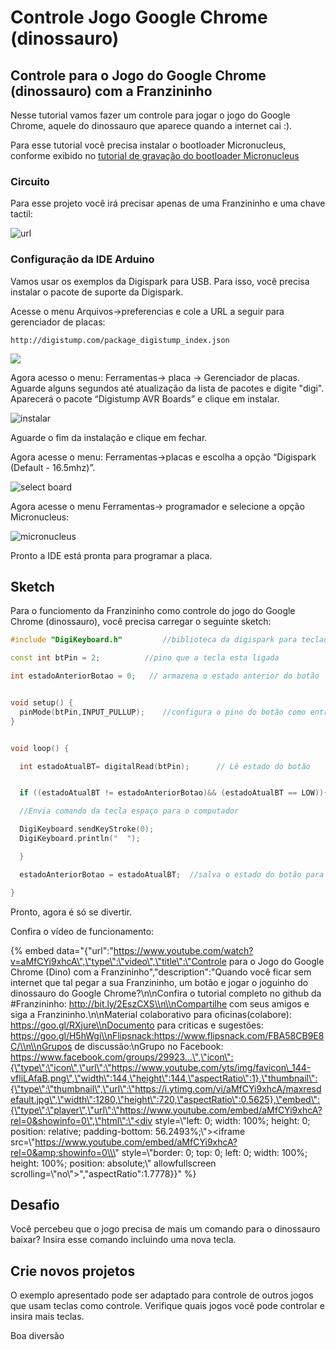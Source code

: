 # Controle Jogo Google Chrome \(dinossauro\)

## Controle para o Jogo do Google Chrome \(dinossauro\) com a Franzininho

Nesse tutorial vamos fazer um controle para jogar o jogo do Google Chrome, aquele do dinossauro que aparece quando a internet cai :\).

Para esse tutorial você precisa instalar o bootloader Micronucleus, conforme exibido no [tutorial de gravação do bootloader Micronucleus](https://github.com/Franzininho/franzininho-docs/tree/master/02-Franzininho-DIY/Gravação%20do%20bootloader/Micronucleus)

### Circuito

Para esse projeto você irá precisar apenas de uma Franzininho e uma chave tactil:

![url](../.gitbook/assets/controle-jogo-google-chrome-dinossauro_circuito.png)

### Configuração da IDE Arduino

Vamos usar os exemplos da Digispark para USB. Para isso, você precisa instalar o pacote de suporte da Digispark.

Acesse o menu Arquivos-&gt;preferencias e cole a URL a seguir para gerenciador de placas:

```text
http://digistump.com/package_digistump_index.json
```

![](../.gitbook/assets/controle-jogo-google-chrome-dinossauro_image1.PNG)

Agora acesso o menu: Ferramentas-&gt; placa -&gt; Gerenciador de placas. Aguarde alguns segundos até atualização da lista de pacotes e digite "digi". Aparecerá o pacote “Digistump AVR Boards” e clique em instalar.

![instalar](../.gitbook/assets/controle-jogo-google-chrome-dinossauro_image2.PNG)

Aguarde o fim da instalação e clique em fechar.

Agora acesse o menu: Ferramentas-&gt;placas e escolha a opção “Digispark \(Default - 16.5mhz\)”.

![select board](../.gitbook/assets/controle-jogo-google-chrome-dinossauro_image3.png)

Agora acesse o menu Ferramentas-&gt; programador e selecione a opção Micronucleus:

![micronucleus](../.gitbook/assets/controle-jogo-google-chrome-dinossauro_image4.png)

Pronto a IDE está pronta para programar a placa.

## Sketch

Para o funciomento da Franzininho como controle do jogo do Google Chrome \(dinossauro\), você precisa carregar o seguinte sketch:

```cpp
#include "DigiKeyboard.h"         //biblioteca da digispark para teclado

const int btPin = 2;          //pino que a tecla esta ligada

int estadoAnteriorBotao = 0;   // armazena o estado anterior do botão


void setup() {
  pinMode(btPin,INPUT_PULLUP);    //configura o pino do botão como entrada com pullup habilitado
}


void loop() {

  int estadoAtualBT= digitalRead(btPin);      // Lê estado do botão


  if ((estadoAtualBT != estadoAnteriorBotao)&& (estadoAtualBT == LOW)){       //Se o botão foi pressionado e o seu estado mudou

  //Envia comando da tecla espaço para o computador

  DigiKeyboard.sendKeyStroke(0);
  DigiKeyboard.println("  ");

  }

  estadoAnteriorBotao = estadoAtualBT;  //salva o estado do botão para comparar na próxima leitura

}
```

Pronto, agora é só se divertir.

Confira o vídeo de funcionamento:

{% embed data="{\"url\":\"https://www.youtube.com/watch?v=aMfCYi9xhcA\",\"type\":\"video\",\"title\":\"Controle para o Jogo do Google Chrome \(Dino\) com a Franzininho\",\"description\":\"Quando você ficar sem internet que tal pegar a sua Franzininho, um botão e jogar o joguinho do dinossauro do Google Chrome?\\n\\nConfira o tutorial completo no github da \#Franzininho: http://bit.ly/2EszCXS\\n\\nCompartilhe com seus amigos e siga a Franzininho.\\n\\nMaterial colaborativo para oficinas\(colabore\): https://goo.gl/RXjure\\nDocumento para criticas e sugestões: https://goo.gl/H5hWgi\\nFlipsnack:https://www.flipsnack.com/FBA58CB9E8C/\\n\\nGrupos de discussão:\\nGrupo no Facebook: https://www.facebook.com/groups/29923...\",\"icon\":{\"type\":\"icon\",\"url\":\"https://www.youtube.com/yts/img/favicon\_144-vfliLAfaB.png\",\"width\":144,\"height\":144,\"aspectRatio\":1},\"thumbnail\":{\"type\":\"thumbnail\",\"url\":\"https://i.ytimg.com/vi/aMfCYi9xhcA/maxresdefault.jpg\",\"width\":1280,\"height\":720,\"aspectRatio\":0.5625},\"embed\":{\"type\":\"player\",\"url\":\"https://www.youtube.com/embed/aMfCYi9xhcA?rel=0&showinfo=0\",\"html\":\"<div style=\\\"left: 0; width: 100%; height: 0; position: relative; padding-bottom: 56.2493%;\\\"><iframe src=\\\"https://www.youtube.com/embed/aMfCYi9xhcA?rel=0&amp;showinfo=0\\\" style=\\\"border: 0; top: 0; left: 0; width: 100%; height: 100%; position: absolute;\\\" allowfullscreen scrolling=\\\"no\\\"></iframe></div>\",\"aspectRatio\":1.7778}}" %}

## Desafio

Você percebeu que o jogo precisa de mais um comando para o dinossauro baixar? Insira esse comando incluindo uma nova tecla.

## Crie novos projetos

O exemplo apresentado pode ser adaptado para controle de outros jogos que usam teclas como controle. Verifique quais jogos você pode controlar e insira mais teclas.

Boa diversão

